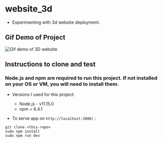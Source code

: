 # website_3d

- Experimenting with 3d website deployment.

## Gif Demo of Project
![Gif demo of 3D website](./website3dgif.gif)

## Instructions to clone and test

### Node.js and npm are required to run this project. If not installed on your OS or VM, you will need to install them.
- Versions I used for this project:
    - Node.js - v11.15.0
    - npm = 6.4.1

- To serve app on ```http://localhost:3000/``` :
```
git clone <this-repo>
sudo npm install
sudo npm run dev
```
